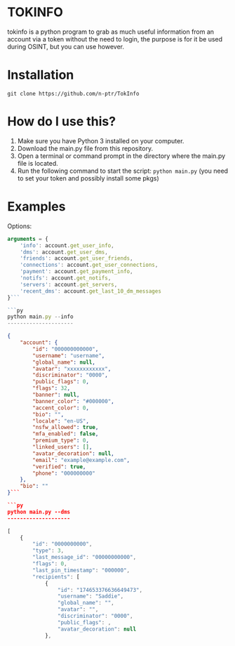 # TOKINFO

tokinfo is a python program to grab as much useful information from an account via a token without
the need to login, the purpose is for it be used during OSINT, but you can use however.

# Installation

```
git clone https://github.com/n-ptr/TokInfo
```

# How do I use this?

1.    Make sure you have Python 3 installed on your computer.
2.    Download the main.py file from this repository.
3.    Open a terminal or command prompt in the directory where the main.py file is located.
4.    Run the following command to start the script: `python main.py` (you need to set your token and possibly install some pkgs)

# Examples

Options:
```js
arguments = {
    'info': account.get_user_info,
    'dms': account.get_user_dms,
    'friends': account.get_user_friends,
    'connections': account.get_user_connections,
    'payment': account.get_payment_info,
    'notifs': account.get_notifs,
    'servers': account.get_servers,
    'recent_dms': account.get_last_10_dm_messages
}```

```py
python main.py --info
---------------------
```
```json
{
    "account": {
        "id": "000000000000",
        "username": "username",
        "global_name": null,
        "avatar": "xxxxxxxxxxxx",
        "discriminator": "0000",
        "public_flags": 0,
        "flags": 32,
        "banner": null,
        "banner_color": "#000000",
        "accent_color": 0,
        "bio": "",
        "locale": "en-US",
        "nsfw_allowed": true,
        "mfa_enabled": false,
        "premium_type": 0,
        "linked_users": [],
        "avatar_decoration": null,
        "email": "example@example.com",
        "verified": true,
        "phone": "000000000"
    },
    "bio": ""
}```

```py
python main.py --dms
--------------------
```
```js
[
    {
        "id": "0000000000",
        "type": 3,
        "last_message_id": "00000000000",
        "flags": 0,
        "last_pin_timestamp": "000000",
        "recipients": [
            {
                "id": "174653376636649473",
                "username": "Saddie",
                "global_name": "",
                "avatar": "",
                "discriminator": "0000",
                "public_flags": ,
                "avatar_decoration": null
            },
```
